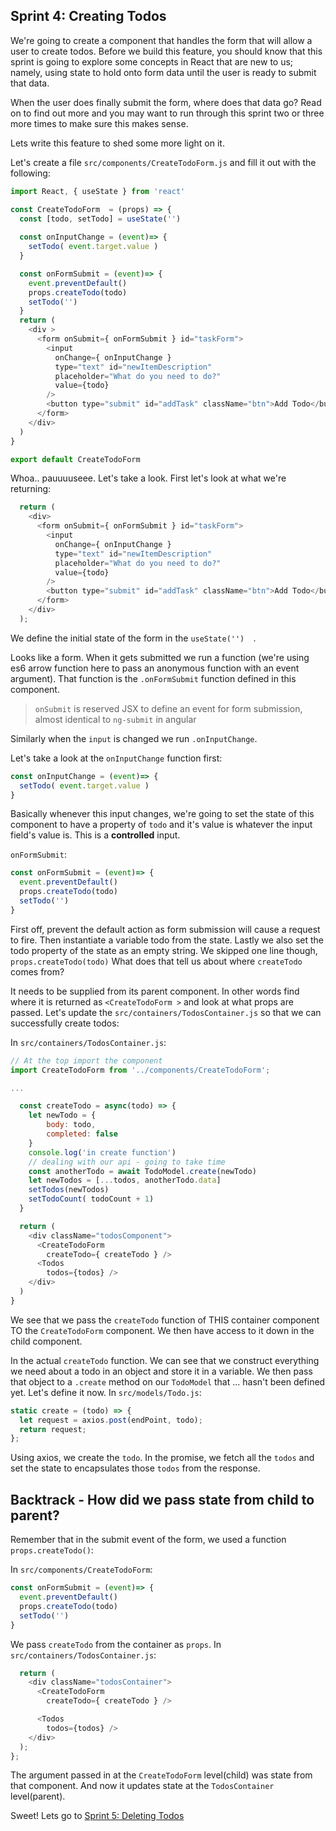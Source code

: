 ## Sprint 4: Creating Todos
We're going to create a component that handles the form that will allow a user to create todos. Before we build this feature, you should know that this sprint is going to explore some concepts in React that are new to us; namely, using state to hold onto form data until the user is ready to submit that data. 

When the user does finally submit the form, where does that data go? Read on to find out more and you may want to run through this sprint two or three more times to make sure this makes sense.

Lets write this feature to shed some more light on it.

Let's create a file `src/components/CreateTodoForm.js` and fill it out with the following:

```js
import React, { useState } from 'react'

const CreateTodoForm  = (props) => {
  const [todo, setTodo] = useState('')
  
  const onInputChange = (event)=> {
    setTodo( event.target.value )
  }

  const onFormSubmit = (event)=> {
    event.preventDefault()
    props.createTodo(todo)
    setTodo('')
  }
  return (
    <div >
      <form onSubmit={ onFormSubmit } id="taskForm">
        <input  
          onChange={ onInputChange } 
          type="text" id="newItemDescription" 
          placeholder="What do you need to do?" 
          value={todo}
        />
        <button type="submit" id="addTask" className="btn">Add Todo</button>
      </form>
    </div>
  )
}

export default CreateTodoForm
```

Whoa.. pauuuuseee. Let's take a look. First let's look at what we're returning:

```js
  return (
    <div>
      <form onSubmit={ onFormSubmit } id="taskForm">
        <input  
          onChange={ onInputChange } 
          type="text" id="newItemDescription" 
          placeholder="What do you need to do?" 
          value={todo}
        />
        <button type="submit" id="addTask" className="btn">Add Todo</button>
      </form>
    </div>
  );
```

We define the initial state of the form in the `useState('')  `.

Looks like a form. When it gets submitted we run a function (we're using es6 arrow function here to pass an anonymous function with an event argument). That function is the `.onFormSubmit` function defined in this component.

> `onSubmit` is reserved JSX to define an event for form submission, almost identical to `ng-submit` in angular

Similarly when the `input` is changed we run `.onInputChange`.


Let's take a look at the `onInputChange` function first:

```js
const onInputChange = (event)=> {
  setTodo( event.target.value )
}
```

Basically whenever this input changes, we're going to set the state of this component to have a property of `todo` and it's value is whatever the input field's value is. This is a **controlled** input.

`onFormSubmit`:

```js
const onFormSubmit = (event)=> {
  event.preventDefault()
  props.createTodo(todo)
  setTodo('')
}
```

First off, prevent the default action as form submission will cause a request to fire. Then instantiate a variable todo from the state. Lastly we also set the todo property of the state as an empty string. We skipped one line though, `props.createTodo(todo)` What does that tell us about where `createTodo` comes from?

It needs to be supplied from its parent component. In other words find where it is returned as `<CreateTodoForm >` and look at what props are passed. Let's update the `src/containers/TodosContainer.js` so that we can successfully create todos:

In `src/containers/TodosContainer.js`:  

```js
// At the top import the component
import CreateTodoForm from '../components/CreateTodoForm';

...

  const createTodo = async(todo) => {
    let newTodo = {
        body: todo,
        completed: false
    }
    console.log('in create function')
    // dealing with our api - going to take time
    const anotherTodo = await TodoModel.create(newTodo)
    let newTodos = [...todos, anotherTodo.data]
    setTodos(newTodos)
    setTodoCount( todoCount + 1)
  }

  return (
    <div className="todosComponent">
      <CreateTodoForm
        createTodo={ createTodo } />
      <Todos
        todos={todos} />
    </div>
  )
}
```

We see that we pass the `createTodo` function of THIS container component TO the `CreateTodoForm` component. We then have access to it down in the child component.

In the actual `createTodo` function. We can see that we construct everything we need about a todo in an object and store it in a variable. We then pass that object to a `.create` method on our `TodoModel` that ... hasn't been defined yet. Let's define it now. In `src/models/Todo.js`:

```js
static create = (todo) => {
  let request = axios.post(endPoint, todo);
  return request;
};
```

Using axios, we create the `todo`. In the promise, we fetch all the `todos` and set the state to encapsulates those `todos` from the response.

## Backtrack - How did we pass state from child to parent?

Remember that in the submit event of the form, we used a function `props.createTodo()`:

In `src/components/CreateTodoForm`:

```js
const onFormSubmit = (event)=> {
  event.preventDefault()
  props.createTodo(todo)
  setTodo('')
}
```

We pass `createTodo` from the container as `props`. In `src/containers/TodosContainer.js`:

```js
  return (
    <div className="todosContainer">
      <CreateTodoForm
        createTodo={ createTodo } />

      <Todos
        todos={todos} />
    </div>
  );
};
```

The argument passed in at the `CreateTodoForm` level(child) was state from that component. And now it updates state at the `TodosContainer` level(parent).

Sweet! Lets go to [Sprint 5: Deleting Todos](Sprint5.md)
